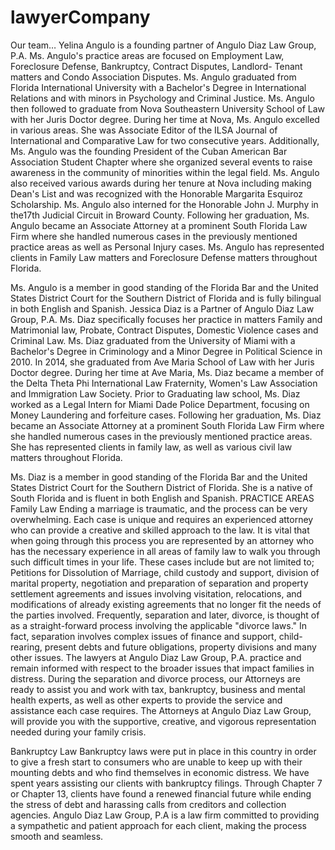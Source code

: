 # lawyerCompany
Our team…
Yelina Angulo is a founding partner of Angulo Diaz Law Group, P.A. Ms. Angulo's practice areas are focused on Employment Law, Foreclosure Defense, Bankruptcy, Contract Disputes, Landlord- Tenant matters and Condo Association Disputes. 
Ms. Angulo graduated from Florida International University with a Bachelor's Degree in International Relations and with minors in Psychology and Criminal Justice. Ms. Angulo then followed to graduate from Nova Southeastern University School of Law with her Juris Doctor degree. During her time at Nova, Ms. Angulo excelled in various areas. She was Associate Editor of the ILSA Journal of International and Comparative Law for two consecutive years.  Additionally, Ms. Angulo was the founding President of the Cuban American Bar Association Student Chapter where she organized several events to raise awareness in the community of minorities within the legal field. Ms. Angulo also received various awards during her tenure at Nova including making Dean's List and was recognized with the Honorable Margarita Esquiroz Scholarship. Ms. Angulo also interned for the Honorable John J. Murphy in the17th Judicial Circuit in Broward County. 
Following her graduation, Ms. Angulo became an Associate Attorney at a prominent South Florida Law Firm where she handled numerous cases in the previously mentioned practice areas as well as Personal Injury cases. Ms. Angulo has represented clients in Family Law matters and Foreclosure Defense matters throughout Florida.

Ms. Angulo is a member in good standing of the Florida Bar and the United States District Court for the Southern District of Florida and is fully bilingual in both English and Spanish.
Jessica Diaz is a Partner of Angulo Diaz Law Group, P.A. Ms. Diaz specifically focuses her practice in matters Family and Matrimonial law, Probate, Contract Disputes, Domestic Violence cases and Criminal Law.
Ms. Diaz graduated from the University of Miami with a Bachelor's Degree in Criminology and a Minor Degree in Political Science in 2010. In 2014, she graduated from Ave Maria School of Law with her Juris Doctor degree. During her time at Ave Maria, Ms. Diaz became a member of the Delta Theta Phi International Law Fraternity, Women's Law Association and Immigration Law Society.
Prior to Graduating law school, Ms. Diaz worked as a Legal Intern for Miami Dade Police Department, focusing on Money Laundering and forfeiture cases. Following her graduation, Ms. Diaz became an Associate Attorney at a prominent South Florida Law Firm where she handled numerous cases in the previously mentioned practice areas. She has represented clients in family law, as well as various civil law matters throughout Florida.

Ms. Diaz is a member in good standing of the Florida Bar and the United States District Court for the Southern District of Florida. She is a native of South Florida and is fluent in both English and Spanish.
PRACTICE AREAS
Family Law
Ending a marriage is traumatic, and the process can be very overwhelming. Each case is unique and requires an experienced attorney who can provide a creative and skilled approach to the law.
It is vital that when going through this process you are represented by an attorney who has the necessary experience in all areas of family law to walk you through such difficult times in your life. 
These cases include but are not limited to; Petitions for Dissolution of Marriage, child custody and support, division of marital property, negotiation and preparation of separation and property settlement agreements and issues involving visitation, relocations, and modifications of already existing agreements that no longer fit the needs of the parties involved. 
Frequently, separation and later, divorce, is thought of as a straight-forward process involving the applicable "divorce laws."  In fact, separation involves complex issues of finance and support, child-rearing, present debts and future obligations, property divisions and many other issues.  The lawyers at Angulo Diaz Law Group, P.A. practice and remain informed with respect to the broader issues that impact families in distress.  During the separation and divorce process, our Attorneys are ready to assist you and work with tax, bankruptcy, business and mental health experts, as well as other experts to provide the service and assistance each case requires. 
The Attorneys at Angulo Diaz Law Group, will provide you with the supportive, creative, and vigorous representation needed during your family crisis. 

Bankruptcy Law
Bankruptcy laws were put in place in this country in order to give a fresh start to consumers who are unable to keep up with their mounting debts and who find themselves in economic distress. 
We have spent years assisting our clients with bankruptcy filings. Through Chapter 7 or Chapter 13, clients have found a renewed financial future while ending the stress of debt and harassing calls from creditors and collection agencies. 
Angulo Diaz Law Group, P.A is a law firm committed to providing a sympathetic and patient approach for each client, making the process smooth and seamless. 
